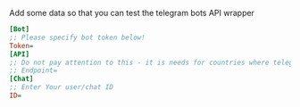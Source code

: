 Add some data so that you can test the telegram bots API wrapper
``` INI
[Bot]
;; Please specify bot token below!
Token=
[API]
;; Do not pay attention to this - it is needs for countries where telegram is blocked. (You can specify custom telegram endpoint)
;; Endpoint=
[Chat]
;; Enter Your user/chat ID
ID=
```
